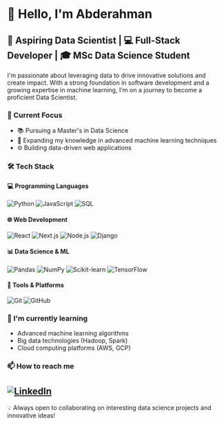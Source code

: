 # 👋 Hello, I'm Abderahman

## 🚀 Aspiring Data Scientist | 💻 Full-Stack Developer | 🎓 MSc Data Science Student

I'm passionate about leveraging data to drive innovative solutions and create impact. With a strong foundation in software development and a growing expertise in machine learning, I'm on a journey to become a proficient Data Scientist.

### 🔭 Current Focus
- 📚 Pursuing a Master's in Data Science
- 🧠 Expanding my knowledge in advanced machine learning techniques
- 🌐 Building data-driven web applications

### 🛠️ Tech Stack

#### 💻 Programming Languages
![Python](https://img.shields.io/badge/-Python-3776AB?style=flat-square&logo=Python&logoColor=white)
![JavaScript](https://img.shields.io/badge/-JavaScript-F7DF1E?style=flat-square&logo=JavaScript&logoColor=black)
![SQL](https://img.shields.io/badge/-SQL-4479A1?style=flat-square&logo=MySQL&logoColor=white)

#### 🌐 Web Development
![React](https://img.shields.io/badge/-React-61DAFB?style=flat-square&logo=React&logoColor=black)
![Next.js](https://img.shields.io/badge/-Next.js-000000?style=flat-square&logo=Next.js&logoColor=white)
![Node.js](https://img.shields.io/badge/-Node.js-339933?style=flat-square&logo=Node.js&logoColor=white)
![Django](https://img.shields.io/badge/-Django-092E20?style=flat-square&logo=Django&logoColor=white)

#### 📊 Data Science & ML
![Pandas](https://img.shields.io/badge/-Pandas-150458?style=flat-square&logo=Pandas&logoColor=white)
![NumPy](https://img.shields.io/badge/-NumPy-013243?style=flat-square&logo=NumPy&logoColor=white)
![Scikit-learn](https://img.shields.io/badge/-Scikit--learn-F7931E?style=flat-square&logo=scikit-learn&logoColor=white)
![TensorFlow](https://img.shields.io/badge/-TensorFlow-FF6F00?style=flat-square&logo=TensorFlow&logoColor=white)

#### 🔧 Tools & Platforms
![Git](https://img.shields.io/badge/-Git-F05032?style=flat-square&logo=Git&logoColor=white)
![GitHub](https://img.shields.io/badge/-GitHub-181717?style=flat-square&logo=GitHub&logoColor=white)


### 🌱 I'm currently learning
- Advanced machine learning algorithms
- Big data technologies (Hadoop, Spark)
- Cloud computing platforms (AWS, GCP)

### 📫 How to reach me
[![LinkedIn](https://img.shields.io/badge/-LinkedIn-0077B5?style=flat-square&logo=LinkedIn&logoColor=white)](https://www.linkedin.com/in/abderahman-hamili-94ab89214/)
---

💡 Always open to collaborating on interesting data science projects and innovative ideas!
